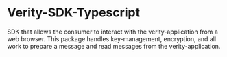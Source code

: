 # Verity-SDK-Typescript
SDK that allows the consumer to interact with the verity-application from a web browser. This package handles key-management, encryption, 
and all work to prepare a message and read messages from the verity-application.

